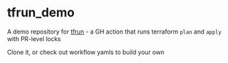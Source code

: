 # tfrun_demo

A demo repository for [tfrun](https://github.com/diggerhq/tfrun/blob/main/README.md) - a GH action that runs terraform `plan` and `apply` with PR-level locks

Clone it, or check out workflow yamls to build your own




